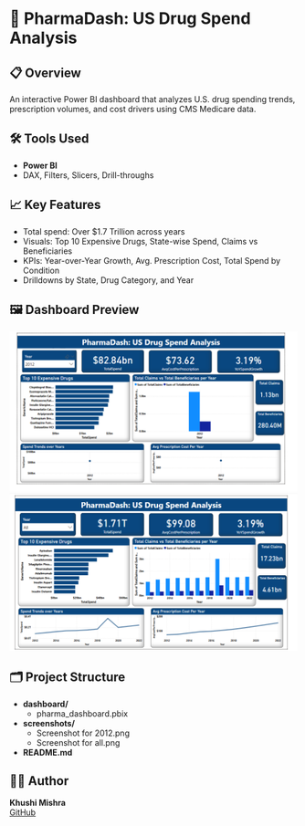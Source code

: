 # 💊 PharmaDash: US Drug Spend Analysis

## 📋 Overview
An interactive Power BI dashboard that analyzes U.S. drug spending trends, prescription volumes, and cost drivers using CMS Medicare data.

## 🛠️ Tools Used
- **Power BI**
- DAX, Filters, Slicers, Drill-throughs

## 📈 Key Features
- Total spend: Over $1.7 Trillion across years
- Visuals: Top 10 Expensive Drugs, State-wise Spend, Claims vs Beneficiaries
- KPIs: Year-over-Year Growth, Avg. Prescription Cost, Total Spend by Condition
- Drilldowns by State, Drug Category, and Year

## 🖼️ Dashboard Preview
[![](screenshots/Screenshot_2012.png)](screenshots/Screenshot_2012.png)  
[![](screenshots/Screenshot_all.png)](screenshots/Screenshot_all.png)

## 🗂️ Project Structure
- **dashboard/**
  - pharma_dashboard.pbix
- **screenshots/**
  - Screenshot for 2012.png
  - Screenshot for all.png
- **README.md**

## 👩‍💻 Author
**Khushi Mishra**  
[GitHub](https://github.com/KhushiMishra1707)
